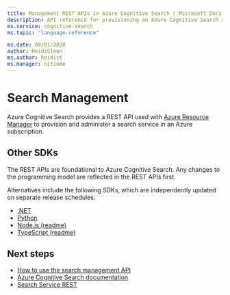 ```yaml
---
title: Management REST APIs in Azure Cognitive Search | Microsoft Docs
description: API reference for provisioning an Azure Cognitive Search service for public or private access. You can also manage API keys and configure capacity.
ms.service: cognitive-search
ms.topic: "language-reference"

ms.date: 09/01/2020
author: HeidiSteen
ms.author: heidist
ms.manager: nitinme
---
```


# Search Management

Azure Cognitive Search provides a REST API used with [Azure Resource Manager](https://docs.microsoft.com/rest/api/resources/) to provision and administer a search service in an Azure subscription.

## Other SDKs

The REST APIs are foundational to Azure Cognitive Search. Any changes to the programming model are reflected in the REST APIs first.

Alternatives include the following SDKs, which are independently updated on separate release schedules:

+ [.NET](https://docs.microsoft.com/dotnet/api/overview/azure/search/management)
+ [Python](https://docs.microsoft.com/python/api/overview/azure/search/management?view=azure-python)
+ [Node.js (readme)](https://github.com/Azure/azure-rest-api-specs/blob/master/specification/search/resource-manager/readme.nodejs.md)
+ [TypeScript (readme)](https://github.com/Azure/azure-rest-api-specs/blob/master/specification/search/resource-manager/readme.typescript.md)

## Next steps

+ [How to use the search management API](search-howto-management-rest-api.md)
+ [Azure Cognitive Search documentation](https://azure.microsoft.com/documentation/services/search/)
+ [Search Service REST](~/docs-ref-conceptual/searchservice/index.md)